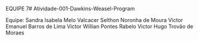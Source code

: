 EQUIPE 7# Atividade-001-Dawkins-Weasel-Program

Equipe: Sandra Isabela Melo Valcacer
        Selthon Noronha de Moura
        Victor Emanuel Barros de Lima
        Victor Willian Pontes Rabelo
        Victor Hugo Trovão de Moraes
        

